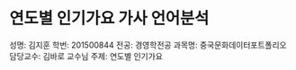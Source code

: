 연도별 인기가요 가사 언어분석
==================================
성명: 김지훈
학번: 201500844
전공: 경영학전공
과목명: 중국문화데이터포트폴리오
담당교수: 김바로 교수님
주제: 연도별 인기가요 


